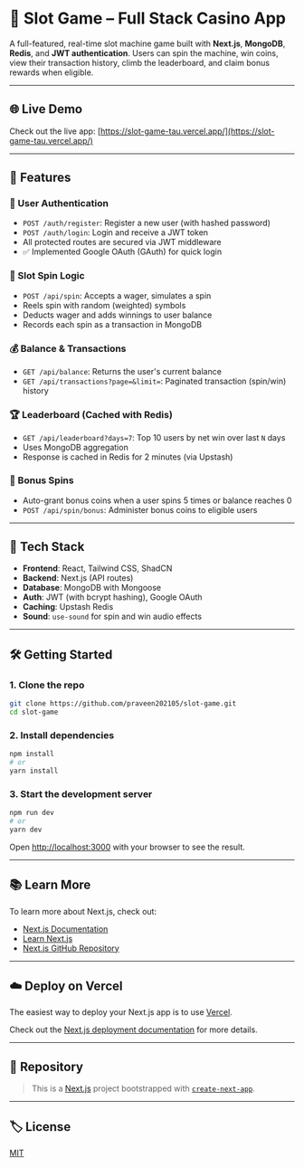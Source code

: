 # 🎰 Slot Game – Full Stack Casino App

A full-featured, real-time slot machine game built with **Next.js**, **MongoDB**, **Redis**, and **JWT authentication**. Users can spin the machine, win coins, view their transaction history, climb the leaderboard, and claim bonus rewards when eligible.

---

## 🌐 Live Demo

Check out the live app: [https://slot-game-tau.vercel.app/](https://slot-game-tau.vercel.app/)

---

## 🚀 Features

### 🔐 User Authentication

* `POST /auth/register`: Register a new user (with hashed password)
* `POST /auth/login`: Login and receive a JWT token
* All protected routes are secured via JWT middleware
* ✅ Implemented Google OAuth (GAuth) for quick login

### 🎰 Slot Spin Logic

* `POST /api/spin`: Accepts a wager, simulates a spin
* Reels spin with random (weighted) symbols
* Deducts wager and adds winnings to user balance
* Records each spin as a transaction in MongoDB

### 💰 Balance & Transactions

* `GET /api/balance`: Returns the user's current balance
* `GET /api/transactions?page=&limit=`: Paginated transaction (spin/win) history

### 🏆 Leaderboard (Cached with Redis)

* `GET /api/leaderboard?days=7`: Top 10 users by net win over last `N` days
* Uses MongoDB aggregation 
* Response is cached in Redis for 2 minutes (via Upstash)

### 🎁 Bonus Spins

* Auto-grant bonus coins when a user spins 5 times or balance reaches 0
* `POST /api/spin/bonus`: Administer bonus coins to eligible users


---

## 🧠 Tech Stack

* **Frontend**: React, Tailwind CSS, ShadCN
* **Backend**: Next.js (API routes)
* **Database**: MongoDB with Mongoose
* **Auth**: JWT (with bcrypt hashing), Google OAuth
* **Caching**: Upstash Redis
* **Sound**: `use-sound` for spin and win audio effects

---

## 🛠 Getting Started

### 1. Clone the repo

```bash
git clone https://github.com/praveen202105/slot-game.git
cd slot-game
```

### 2. Install dependencies

```bash
npm install
# or
yarn install
```

### 3. Start the development server

```bash
npm run dev
# or
yarn dev
```

Open [http://localhost:3000](http://localhost:3000) with your browser to see the result.

---

## 📚 Learn More

To learn more about Next.js, check out:

* [Next.js Documentation](https://nextjs.org/docs)
* [Learn Next.js](https://nextjs.org/learn)
* [Next.js GitHub Repository](https://github.com/vercel/next.js)

---

## ☁️ Deploy on Vercel

The easiest way to deploy your Next.js app is to use [Vercel](https://vercel.com/new?utm_medium=default-template&filter=next.js&utm_source=create-next-app&utm_campaign=create-next-app-readme).

Check out the [Next.js deployment documentation](https://nextjs.org/docs/app/building-your-application/deploying) for more details.

---

## 📁 Repository

> This is a [Next.js](https://nextjs.org) project bootstrapped with [`create-next-app`](https://nextjs.org/docs/app/api-reference/cli/create-next-app).

---

## 🏷️ License

[MIT](LICENSE)
